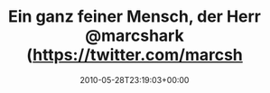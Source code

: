 ---
retweeted: false
source: <a href="http://www.myplume.com/" rel="nofollow">Plume for Android</a>
entities:
  hashtags: []
  symbols: []
  user_mentions:
  - name: Marc Böttler
    screen_name: marcshark
    indices:
    - '33'
    - '43'
    id_str: '15440623'
    id: '15440623'
  urls: []
display_text_range:
- '0'
- '44'
favorite_count: '0'
id_str: '14938534297'
truncated: false
retweet_count: '0'
id: '14938534297'
created_at: Fri May 28 23:19:03 +0000 2010
favorited: false
full_text: Ein ganz feiner Mensch, der Herr [@marcshark](https://twitter.com/marcshark).
lang: de
tags:
- pesos/twitter
date: '2010-05-28T23:19:03+00:00'
src: https://twitter.com/bascht/status/14938534297
original_url: https://twitter.com/bascht/status/14938534297
type: twitter_tweet
text: Ein ganz feiner Mensch, der Herr [@marcshark](https://twitter.com/marcshark).
title: Ein ganz feiner Mensch, der Herr @marcshark (https://twitter.com/marcsh

---